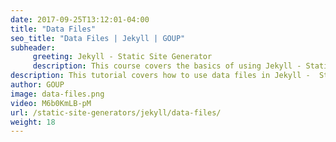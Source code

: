 ```yaml
---
date: 2017-09-25T13:12:01-04:00
title: "Data Files"
seo_title: "Data Files | Jekyll | GOUP"
subheader:
     greeting: Jekyll - Static Site Generator
     description: This course covers the basics of using Jekyll - Static Site Generator. Work your way through the videos/articles and I'll teach you everything you need to know to create a professional and scalable website or blog!
description: This tutorial covers how to use data files in Jekyll -  Static Site Generator.
author: GOUP
image: data-files.png
video: M6b0KmLB-pM
url: /static-site-generators/jekyll/data-files/
weight: 18
---
```

